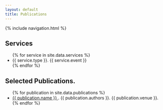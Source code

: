 ```yaml
---
layout: default
title: Publications
---
```


{% include navigation.html %}

## Services

<ul>
{% for service in site.data.services %}
  <li>
      {{ service.type }}. {{ service.event }}
  </li>
{% endfor %}
</ul>


## Selected Publications.

<ul>
{% for publication in site.data.publications %}
    <li>
      <a href="{{ publication.link }}"> {{ publication.name }} </a>. {{ publication.authors }}. {{ publication.venue }}.
    </li>
{% endfor %}
</ul>


